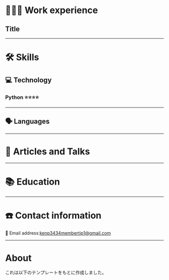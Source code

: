 

# **👩🏻‍💻** Work experience

## Title
---

# 🛠 Skills

## 💻 Technology

### Python ⭐️⭐️⭐️⭐️

---

## 🗣 Languages


---

# 📜 Articles and Talks


---

# 📚 Education

---
# ☎️ Contact information

📧 Email address:kenp3434membertip1@gmail.com


---
# About

これは以下のテンプレートをもとに作成しました。
